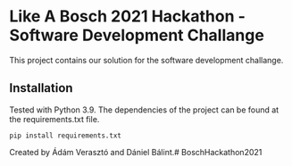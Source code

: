 # Like A Bosch 2021 Hackathon - Software Development Challange

This project contains our solution for the software development challange.

## Installation
Tested with Python 3.9.
The dependencies of the project can be found at the requirements.txt file.

```console
pip install requirements.txt
```

Created by Ádám Verasztó and Dániel Bálint.# BoschHackathon2021
